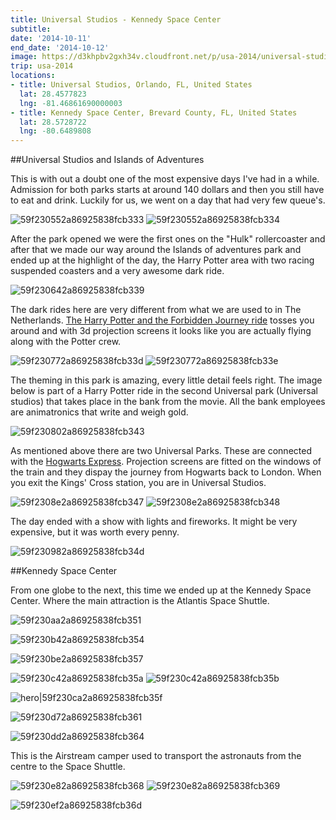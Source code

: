 ```yaml
---
title: Universal Studios - Kennedy Space Center
subtitle: 
date: '2014-10-11'
end_date: '2014-10-12'
image: https://d3khpbv2gxh34v.cloudfront.net/p/usa-2014/universal-studios---kennedy-space-center/59f230242a86925838fcb32e.jpg
trip: usa-2014
locations:
- title: Universal Studios, Orlando, FL, United States
  lat: 28.4577823
  lng: -81.46861690000003
- title: Kennedy Space Center, Brevard County, FL, United States
  lat: 28.5728722
  lng: -80.6489808
---
```


##Universal Studios and Islands of Adventures

This is with out a doubt one of the most expensive days I've had in a while. Admission for both parks starts at around 140 dollars and then you still have to eat and drink. Luckily for us, we went on a day that had very few queue's.

![59f230552a86925838fcb333](https://d3khpbv2gxh34v.cloudfront.net/p/usa-2014/universal-studios---kennedy-space-center/59f230562a86925838fcb335.jpg "1.333")
![59f230552a86925838fcb334](https://d3khpbv2gxh34v.cloudfront.net/p/usa-2014/universal-studios---kennedy-space-center/59f230572a86925838fcb336.jpg "1.333")

After the park opened we were the first ones on the "Hulk" rollercoaster and after that we made our way around the Islands of adventures park and ended up at the highlight of the day, the Harry Potter area with two racing suspended coasters and a very awesome dark ride.

![59f230642a86925838fcb339](https://d3khpbv2gxh34v.cloudfront.net/p/usa-2014/universal-studios---kennedy-space-center/59f230662a86925838fcb33a.jpg "1.333")

The dark rides here are very different from what we are used to in The Netherlands. [The Harry Potter and the Forbidden Journey ride](https://www.universalorlando.com/Rides/Islands-of-Adventure/Harry-Potter-and-the-Forbidden-Journey.aspx) tosses you around and with 3d projection screens it looks like you are actually flying along with the Potter crew.

![59f230772a86925838fcb33d](https://d3khpbv2gxh34v.cloudfront.net/p/usa-2014/universal-studios---kennedy-space-center/59f230792a86925838fcb340.jpg "1.488")
![59f230772a86925838fcb33e](https://d3khpbv2gxh34v.cloudfront.net/p/usa-2014/universal-studios---kennedy-space-center/59f230792a86925838fcb33f.jpg "1.333")

The theming in this park is amazing, every little detail feels right. The image below is part of a Harry Potter ride in the second Universal park (Universal studios) that takes place in the bank from the movie. All the bank employees are animatronics that write and weigh gold.

![59f230802a86925838fcb343](https://d3khpbv2gxh34v.cloudfront.net/p/usa-2014/universal-studios---kennedy-space-center/59f230802a86925838fcb344.jpg "1.497")

As mentioned above there are two Universal Parks. These are connected with the [Hogwarts Express](https://www.universalorlando.com/Theme-Parks/Wizarding-World-Of-Harry-Potter-Hogwarts-Express.aspx). Projection screens are fitted on the windows of the train and they dispay the journey from Hogwarts back to London. When you exit the Kings' Cross station, you are in Universal Studios.

![59f2308e2a86925838fcb347](https://d3khpbv2gxh34v.cloudfront.net/p/usa-2014/universal-studios---kennedy-space-center/59f2308f2a86925838fcb349.jpg "1.333")
![59f2308e2a86925838fcb348](https://d3khpbv2gxh34v.cloudfront.net/p/usa-2014/universal-studios---kennedy-space-center/59f230902a86925838fcb34a.jpg "1.333")

The day ended with a show with lights and fireworks. It might be very expensive, but it was worth every penny.

![59f230982a86925838fcb34d](https://d3khpbv2gxh34v.cloudfront.net/p/usa-2014/universal-studios---kennedy-space-center/59f230992a86925838fcb34e.jpg "1.333")

##Kennedy Space Center

From one globe to the next, this time we ended up at the Kennedy Space Center. Where the main attraction is the Atlantis Space Shuttle.

![59f230aa2a86925838fcb351](https://d3khpbv2gxh34v.cloudfront.net/p/usa-2014/universal-studios---kennedy-space-center/59f230ab2a86925838fcb352.jpg "2.663")

![59f230b42a86925838fcb354](https://d3khpbv2gxh34v.cloudfront.net/p/usa-2014/universal-studios---kennedy-space-center/59f230b52a86925838fcb355.jpg "1.505")

![59f230be2a86925838fcb357](https://d3khpbv2gxh34v.cloudfront.net/p/usa-2014/universal-studios---kennedy-space-center/59f230be2a86925838fcb358.jpg "1.505")

![59f230c42a86925838fcb35a](https://d3khpbv2gxh34v.cloudfront.net/p/usa-2014/universal-studios---kennedy-space-center/59f230c62a86925838fcb35d.jpg "1.505")
![59f230c42a86925838fcb35b](https://d3khpbv2gxh34v.cloudfront.net/p/usa-2014/universal-studios---kennedy-space-center/59f230c52a86925838fcb35c.jpg "1.505")

![hero|59f230ca2a86925838fcb35f](https://d3khpbv2gxh34v.cloudfront.net/p/usa-2014/universal-studios---kennedy-space-center/59f230ca2a86925838fcb35f.jpg "2.412")

![59f230d72a86925838fcb361](https://d3khpbv2gxh34v.cloudfront.net/p/usa-2014/universal-studios---kennedy-space-center/59f230d82a86925838fcb362.jpg "1.821")

![59f230dd2a86925838fcb364](https://d3khpbv2gxh34v.cloudfront.net/p/usa-2014/universal-studios---kennedy-space-center/59f230de2a86925838fcb365.jpg "1.484")

This is the Airstream camper used to transport the astronauts from the centre to the Space Shuttle.

![59f230e82a86925838fcb368](https://d3khpbv2gxh34v.cloudfront.net/p/usa-2014/universal-studios---kennedy-space-center/59f230e92a86925838fcb36a.jpg "1.505")
![59f230e82a86925838fcb369](https://d3khpbv2gxh34v.cloudfront.net/p/usa-2014/universal-studios---kennedy-space-center/59f230ea2a86925838fcb36b.jpg "1.505")

![59f230ef2a86925838fcb36d](https://d3khpbv2gxh34v.cloudfront.net/p/usa-2014/universal-studios---kennedy-space-center/59f230ef2a86925838fcb36e.jpg "1.499")

